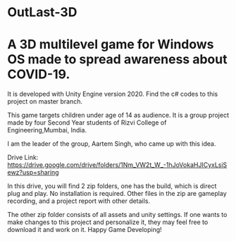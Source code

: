 # OutLast-3D
# A 3D multilevel game for Windows OS made to spread awareness about COVID-19. 
It is developed with Unity Engine version 2020.
Find the c# codes to this project on master branch.

This game targets children under age of 14 as audience.
It is a group project made by four Second Year students of Rizvi College of Engineering,Mumbai, India.

I am the leader of the group, Aartem Singh,  who came up with this idea.

Drive Link: https://drive.google.com/drive/folders/1Nm_VW2t_W_-1hJoVokaHJICyxLsiSewz?usp=sharing

In this drive, you will find 2 zip folders, one has the build, which is direct plug and play. No installation is required. Other files in the zip are gameplay recording, and a project report with other details.

The other zip folder consists of all assets and unity settings. If one wants to make changes to this project and personalize it, they may feel free to download it and work on it. Happy Game Developing!
